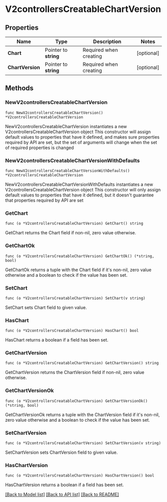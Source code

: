 # V2controllersCreatableChartVersion

## Properties

Name | Type | Description | Notes
------------ | ------------- | ------------- | -------------
**Chart** | Pointer to **string** | Required when creating | [optional] 
**ChartVersion** | Pointer to **string** | Required when creating | [optional] 

## Methods

### NewV2controllersCreatableChartVersion

`func NewV2controllersCreatableChartVersion() *V2controllersCreatableChartVersion`

NewV2controllersCreatableChartVersion instantiates a new V2controllersCreatableChartVersion object
This constructor will assign default values to properties that have it defined,
and makes sure properties required by API are set, but the set of arguments
will change when the set of required properties is changed

### NewV2controllersCreatableChartVersionWithDefaults

`func NewV2controllersCreatableChartVersionWithDefaults() *V2controllersCreatableChartVersion`

NewV2controllersCreatableChartVersionWithDefaults instantiates a new V2controllersCreatableChartVersion object
This constructor will only assign default values to properties that have it defined,
but it doesn't guarantee that properties required by API are set

### GetChart

`func (o *V2controllersCreatableChartVersion) GetChart() string`

GetChart returns the Chart field if non-nil, zero value otherwise.

### GetChartOk

`func (o *V2controllersCreatableChartVersion) GetChartOk() (*string, bool)`

GetChartOk returns a tuple with the Chart field if it's non-nil, zero value otherwise
and a boolean to check if the value has been set.

### SetChart

`func (o *V2controllersCreatableChartVersion) SetChart(v string)`

SetChart sets Chart field to given value.

### HasChart

`func (o *V2controllersCreatableChartVersion) HasChart() bool`

HasChart returns a boolean if a field has been set.

### GetChartVersion

`func (o *V2controllersCreatableChartVersion) GetChartVersion() string`

GetChartVersion returns the ChartVersion field if non-nil, zero value otherwise.

### GetChartVersionOk

`func (o *V2controllersCreatableChartVersion) GetChartVersionOk() (*string, bool)`

GetChartVersionOk returns a tuple with the ChartVersion field if it's non-nil, zero value otherwise
and a boolean to check if the value has been set.

### SetChartVersion

`func (o *V2controllersCreatableChartVersion) SetChartVersion(v string)`

SetChartVersion sets ChartVersion field to given value.

### HasChartVersion

`func (o *V2controllersCreatableChartVersion) HasChartVersion() bool`

HasChartVersion returns a boolean if a field has been set.


[[Back to Model list]](../README.md#documentation-for-models) [[Back to API list]](../README.md#documentation-for-api-endpoints) [[Back to README]](../README.md)


